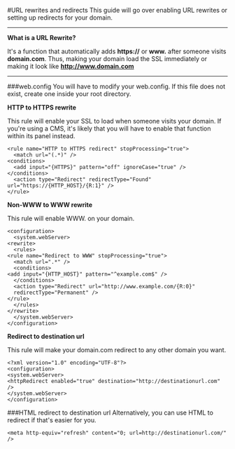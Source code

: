 #URL rewrites and redirects
This guide will go over enabling URL rewrites or setting up redirects for your domain.

----------


**What is a URL Rewrite?**

It's a function that automatically adds **https://** or **www.** after someone visits **domain.com**.
Thus, making your domain load the SSL immediately or making it look like **http://www.domain.com**


----------

###web.config
You will have to modify your web.config. 
If this file does not exist, create one inside your root directory.

**HTTP to HTTPS rewrite**

This rule will enable your SSL to load when someone visits your domain. If you're using a CMS, it's likely that you will have to enable that function within its panel instead.


    <rule name="HTTP to HTTPS redirect" stopProcessing="true">
      <match url="(.*)" />
    <conditions>
      <add input="{HTTPS}" pattern="off" ignoreCase="true" />
    </conditions>
      <action type="Redirect" redirectType="Found" url="https://{HTTP_HOST}/{R:1}" />
    </rule>

**Non-WWW to WWW rewrite**

This rule will enable WWW. on your domain.

    <configuration>
      <system.webServer>
    <rewrite>
      <rules>
    <rule name="Redirect to WWW" stopProcessing="true">
      <match url=".*" />
      <conditions>
    <add input="{HTTP_HOST}" pattern="^example.com$" />
      </conditions>
      <action type="Redirect" url="http://www.example.com/{R:0}"
      redirectType="Permanent" />
    </rule>
      </rules>
    </rewrite>
      </system.webServer> 
    </configuration>

    
**Redirect to destination url**

This rule will make your domain.com redirect to any other domain you want.

    <?xml version="1.0" encoding="UTF-8"?>
    <configuration>
    <system.webServer>
    <httpRedirect enabled="true" destination="http://destinationurl.com" />
    </system.webServer>
    </configuration>

###HTML redirect to destination url
Alternatively, you can use HTML to redirect if that's easier for you.

    <meta http-equiv="refresh" content="0; url=http://destinationurl.com/" />
